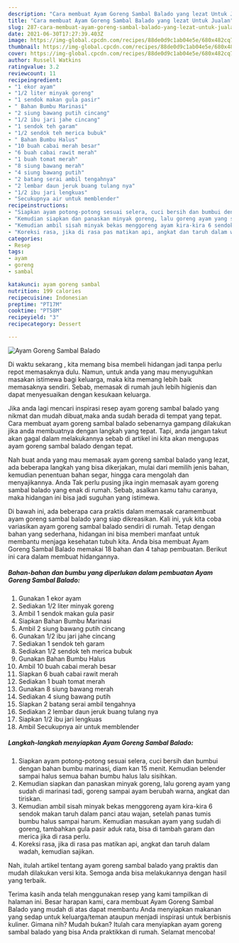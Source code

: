 ```yaml
---
description: "Cara membuat Ayam Goreng Sambal Balado yang lezat Untuk Jualan"
title: "Cara membuat Ayam Goreng Sambal Balado yang lezat Untuk Jualan"
slug: 287-cara-membuat-ayam-goreng-sambal-balado-yang-lezat-untuk-jualan
date: 2021-06-30T17:27:39.403Z
image: https://img-global.cpcdn.com/recipes/88de0d9c1ab04e5e/680x482cq70/ayam-goreng-sambal-balado-foto-resep-utama.jpg
thumbnail: https://img-global.cpcdn.com/recipes/88de0d9c1ab04e5e/680x482cq70/ayam-goreng-sambal-balado-foto-resep-utama.jpg
cover: https://img-global.cpcdn.com/recipes/88de0d9c1ab04e5e/680x482cq70/ayam-goreng-sambal-balado-foto-resep-utama.jpg
author: Russell Watkins
ratingvalue: 3.2
reviewcount: 11
recipeingredient:
- "1 ekor ayam"
- "1/2 liter minyak goreng"
- "1 sendok makan gula pasir"
- " Bahan Bumbu Marinasi"
- "2 siung bawang putih cincang"
- "1/2 ibu jari jahe cincang"
- "1 sendok teh garam"
- "1/2 sendok teh merica bubuk"
- " Bahan Bumbu Halus"
- "10 buah cabai merah besar"
- "6 buah cabai rawit merah"
- "1 buah tomat merah"
- "8 siung bawang merah"
- "4 siung bawang putih"
- "2 batang serai ambil tengahnya"
- "2 lembar daun jeruk buang tulang nya"
- "1/2 ibu jari lengkuas"
- "Secukupnya air untuk memblender"
recipeinstructions:
- "Siapkan ayam potong-potong sesuai selera, cuci bersih dan bumbui dengan bahan bumbu marinasi, diam kan 15 menit. Kemudian belender sampai halus semua bahan bumbu halus lalu sisihkan."
- "Kemudian siapkan dan panaskan minyak goreng, lalu goreng ayam yang sudah di marinasi tadi, goreng sampai ayam berubah warna, angkat dan tiriskan."
- "Kemudian ambil sisah minyak bekas menggoreng ayam kira-kira 6 sendok makan taruh dalam panci atau wajan, setelah panas tumis bumbu halus sampai harum. Kemudian masukan ayam yang sudah di goreng, tambahkan gula pasir aduk rata, bisa di tambah garam dan merica jika di rasa perlu."
- "Koreksi rasa, jika di rasa pas matikan api, angkat dan taruh dalam wadah, kemudian sajikan."
categories:
- Resep
tags:
- ayam
- goreng
- sambal

katakunci: ayam goreng sambal 
nutrition: 199 calories
recipecuisine: Indonesian
preptime: "PT17M"
cooktime: "PT58M"
recipeyield: "3"
recipecategory: Dessert

---
```



![Ayam Goreng Sambal Balado](https://img-global.cpcdn.com/recipes/88de0d9c1ab04e5e/680x482cq70/ayam-goreng-sambal-balado-foto-resep-utama.jpg)

Di waktu  sekarang , kita memang bisa membeli hidangan jadi tanpa perlu repot memasaknya dulu. Namun, untuk anda yang mau menyuguhkan masakan istimewa bagi keluarga, maka kita memang lebih baik memasaknya sendiri. Sebab, memasak di rumah jauh lebih higienis dan dapat menyesuaikan dengan kesukaan keluarga.

Jika anda lagi mencari inspirasi resep ayam goreng sambal balado yang nikmat dan mudah dibuat,maka anda sudah berada di tempat yang tepat. Cara membuat ayam goreng sambal balado  sebenarnya gampang dilakukan jika anda membuatnya dengan langkah yang tepat. Tapi, anda jangan takut akan gagal dalam melakukannya 
sebab di artikel ini kita akan mengupas ayam goreng sambal balado dengan tepat.  



Nah buat anda yang mau memasak ayam goreng sambal balado yang lezat, ada beberapa langkah yang bisa dikerjakan, mulai dari memilih jenis bahan, kemudian penentuan bahan segar, hingga cara mengolah dan menyajikannya. Anda Tak perlu pusing jika ingin memasak ayam goreng sambal balado yang enak di rumah. Sebab, asalkan kamu  tahu caranya, maka hidangan ini bisa jadi suguhan yang istimewa.

Di bawah ini, ada beberapa cara praktis  dalam memasak caramembuat ayam goreng sambal balado yang siap dikreasikan. Kali ini, yuk kita coba variasikan ayam goreng sambal balado sendiri di rumah. Tetap dengan bahan yang sederhana, hidangan ini bisa memberi manfaat untuk membantu menjaga kesehatan tubuh kita. Anda bisa membuat Ayam Goreng Sambal Balado memakai 18 bahan dan 4 tahap pembuatan. Berikut ini cara dalam membuat hidangannya.

<!--inarticleads1-->

##### Bahan-bahan dan bumbu yang diperlukan dalam pembuatan Ayam Goreng Sambal Balado:

1. Gunakan 1 ekor ayam
1. Sediakan 1/2 liter minyak goreng
1. Ambil 1 sendok makan gula pasir
1. Siapkan  Bahan Bumbu Marinasi
1. Ambil 2 siung bawang putih cincang
1. Gunakan 1/2 ibu jari jahe cincang
1. Sediakan 1 sendok teh garam
1. Sediakan 1/2 sendok teh merica bubuk
1. Gunakan  Bahan Bumbu Halus
1. Ambil 10 buah cabai merah besar
1. Siapkan 6 buah cabai rawit merah
1. Sediakan 1 buah tomat merah
1. Gunakan 8 siung bawang merah
1. Sediakan 4 siung bawang putih
1. Siapkan 2 batang serai ambil tengahnya
1. Sediakan 2 lembar daun jeruk buang tulang nya
1. Siapkan 1/2 ibu jari lengkuas
1. Ambil Secukupnya air untuk memblender




<!--inarticleads2-->

##### Langkah-langkah menyiapkan Ayam Goreng Sambal Balado:

1. Siapkan ayam potong-potong sesuai selera, cuci bersih dan bumbui dengan bahan bumbu marinasi, diam kan 15 menit. Kemudian belender sampai halus semua bahan bumbu halus lalu sisihkan.
1. Kemudian siapkan dan panaskan minyak goreng, lalu goreng ayam yang sudah di marinasi tadi, goreng sampai ayam berubah warna, angkat dan tiriskan.
1. Kemudian ambil sisah minyak bekas menggoreng ayam kira-kira 6 sendok makan taruh dalam panci atau wajan, setelah panas tumis bumbu halus sampai harum. Kemudian masukan ayam yang sudah di goreng, tambahkan gula pasir aduk rata, bisa di tambah garam dan merica jika di rasa perlu.
1. Koreksi rasa, jika di rasa pas matikan api, angkat dan taruh dalam wadah, kemudian sajikan.




Nah, itulah artikel tentang  ayam goreng sambal balado  yang praktis dan mudah dilakukan versi kita. Semoga anda bisa melakukannya dengan hasil yang terbaik. 

Terima kasih anda telah menggunakan resep yang kami tampilkan di halaman ini. Besar harapan kami, cara membuat  Ayam Goreng Sambal Balado yang mudah di atas dapat membantu Anda menyiapkan makanan yang sedap untuk keluarga/teman ataupun menjadi inspirasi untuk berbisnis kuliner. Gimana nih? Mudah bukan? Itulah cara menyiapkan ayam goreng sambal balado yang bisa Anda praktikkan di rumah. Selamat mencoba!

